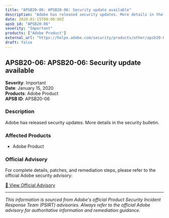 ```yaml
---
title: "APSB20-06: APSB20-06: Security update available"
description: "Adobe has released security updates. More details in the security bulletin."
date: 2020-01-15T00:00:00Z
apsb_id: "APSB20-06"
severity: "Important"
products: ["Adobe Product"]
external_url: "https://helpx.adobe.com/security/products/other/apsb20-06.html"
draft: false
---
```


## APSB20-06: APSB20-06: Security update available

**Severity**: Important  
**Date**: January 15, 2020  
**Products**: Adobe Product  
**APSB ID**: APSB20-06

### Description

Adobe has released security updates. More details in the security bulletin.

### Affected Products

- Adobe Product


### Official Advisory

For complete details, patches, and remediation steps, please refer to the official Adobe security advisory:

[🔗 View Official Advisory](https://helpx.adobe.com/security/products/other/apsb20-06.html)

---

*This information is sourced from Adobe's official Product Security Incident Response Team (PSIRT) advisories. Always refer to the official Adobe advisory for authoritative information and remediation guidance.*
